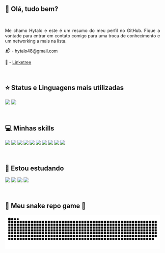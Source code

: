 <h2 align="start"> 👋 Olá, tudo bem? </h2>
<br>
<p align="justify">
Me chamo Hytalo e este é um resumo do meu perfil no GitHub. Fique a vontade para entrar em contato comigo para uma troca de conhecimento e um networking a mais na lista.

📬 - hytalo48@gmail.com

🌲 - <a target="_blank" href="https://linktr.ee/hytalo.dart">Linketree</a> 
</p>
<br>
<h2 align="start"> ⭐ Status e Linguagens mais utilizadas </h2>
<p align = "start">
<img src="https://github-readme-stats.vercel.app/api?username=Jallapeno&show_icons=true&theme=cobalt">
<img src="https://github-readme-stats.vercel.app/api/top-langs?username=Jallapeno&show_icons=true&locale=en&layout=compact&theme=cobalt">
</p>
<br>
<h2 align="start"> 💻 Minhas skills </h2>
<p align="justify">
<img src="https://img.shields.io/badge/JavaScript-%23F7DF1E.svg?&logo=javascript&logoColor=black&style=flat&style=plastic" height="25"/>

<img src="https://img.shields.io/badge/-TypeScript-2F74C0?logo=typescript&logoColor=white&style=flat&style=plastic" height="25"/>

<img src="https://img.shields.io/badge/-Angular-D6002F?logo=angular&logoColor=white&style=flat&style=plastic" height="25"/>

<img src="https://img.shields.io/badge/Ionic-4586F7.svg?&logo=ionic&logoColor=white&style=flat&style=plastic" height="25"/>

<img src="https://img.shields.io/badge/Node.js%20-%2343853D.svg?&style=flat&logo=node.js&logoColor=white&style=plastic" height="25"/>


<img src="https://img.shields.io/badge/-HTML5-F16529?logo=html5&logoColor=white&style=flat&style=plastic" height="25"/>
<img src="https://img.shields.io/badge/-CSS3-00BFFF?logo=css3&logoColor=white&style=flat&style=plastic" height="25"/>
<img src="https://img.shields.io/badge/Sass-C76494.svg?&logo=sass&logoColor=white&style=flat&style=plastic" height="25"/>
<img src="https://img.shields.io/badge/-MySQL-blue?&logo=mysql&logoColor=white&style=flat&style=plastic" height="25"/>
<img src="https://img.shields.io/badge/MongoDB-white.svg?&logo=mongodb&logoColor=green&style=flat&style=plastic" height="25"/>
</p>
<br>
<h2>📖 Estou estudando</h2>
<p align="justify">
<img src="https://img.shields.io/badge/Vue.js-35495E.svg?&logo=vuedotjs&logoColor=4FC08D&style=flat&style=plastic" height="25"/>
<img src="https://img.shields.io/badge/React.js-20232A.svg?&logo=react&logoColor=61DAFB&style=flat&style=plastic" height="25"/>
<img src="https://img.shields.io/badge/Flutter-45BFF3.svg?&logo=flutter&logoColor=03589C&style=flat&style=plastic" height="25"/>
<img src="https://img.shields.io/badge/Python-1E415E.svg?&logo=python&logoColor=white&style=flat&style=plastic" height="25"/>
</p>
<br>
<h2 align="start">🐍 Meu snake repo game 🐍</h2>

![](https://github.com/Platane/snk/raw/output/github-contribution-grid-snake.svg)